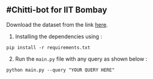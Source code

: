 #Chitti-bot for IIT Bombay
---
Download the dataset from the link [here](https://drive.google.com/drive/folders/1K_kgPV9YAxjFTC0TYEhK4H2LEny4Prd0?usp=sharing).

1. Installing the dependencies using :
```
pip install -r requirements.txt
```
2. Run the ```main.py``` file with any query as shown below :  
```
python main.py --query "YOUR QUERY HERE"
```
